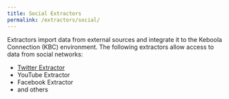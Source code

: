 ```yaml
---
title: Social Extractors
permalink: /extractors/social/
---
```


Extractors import data from external sources and integrate it to the Keboola Connection (KBC) environment.
The following extractors allow access to data from social networks:

- [Twitter Extractor](/extractors/social/twitter/) 
- YouTube Extractor
- Facebook Extractor
- and others